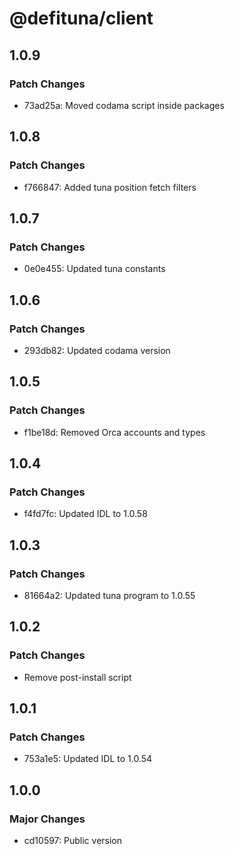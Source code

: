 # @defituna/client

## 1.0.9

### Patch Changes

- 73ad25a: Moved codama script inside packages

## 1.0.8

### Patch Changes

- f766847: Added tuna position fetch filters

## 1.0.7

### Patch Changes

- 0e0e455: Updated tuna constants

## 1.0.6

### Patch Changes

- 293db82: Updated codama version

## 1.0.5

### Patch Changes

- f1be18d: Removed Orca accounts and types

## 1.0.4

### Patch Changes

- f4fd7fc: Updated IDL to 1.0.58

## 1.0.3

### Patch Changes

- 81664a2: Updated tuna program to 1.0.55

## 1.0.2

### Patch Changes

- Remove post-install script

## 1.0.1

### Patch Changes

- 753a1e5: Updated IDL to 1.0.54

## 1.0.0

### Major Changes

- cd10597: Public version
